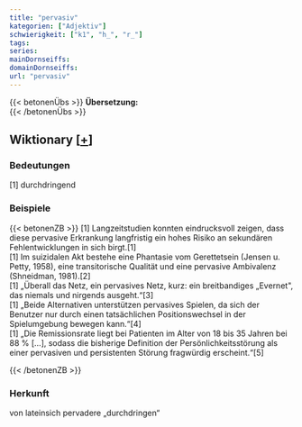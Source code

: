 ```yaml
---
title: "pervasiv"
kategorien: ["Adjektiv"]
schwierigkeit: ["k1", "h_", "r_"]
tags:
series:
mainDornseiffs:
domainDornseiffs:
url: "pervasiv"
---
```


{{< betonenÜbs >}}
**Übersetzung:**  
{{< /betonenÜbs >}}

## Wiktionary [[+](https://de.wiktionary.org/wiki/pervasiv)]

### Bedeutungen
[1] durchdringend  

### Beispiele
{{< betonenZB >}}
[1] Langzeitstudien konnten eindrucksvoll zeigen, dass diese pervasive Erkrankung langfristig ein hohes Risiko an sekundären Fehlentwicklungen in sich birgt.[1]  
[1] Im suizidalen Akt bestehe eine Phantasie vom Gerettetsein (Jensen u. Petty, 1958), eine transitorische Qualität und eine pervasive Ambivalenz (Shneidman, 1981).[2]  
[1] „Überall das Netz, ein pervasives Netz, kurz: ein breitbandiges „Evernet", das niemals und nirgends ausgeht.“[3]  
[1] „Beide Alternativen unterstützen pervasives Spielen, da sich der Benutzer nur durch einen tatsächlichen Positionswechsel in der Spielumgebung bewegen kann.“[4]  
[1] „Die Remissionsrate liegt bei Patienten im Alter von 18 bis 35 Jahren bei 88 % […], sodass die bisherige Definition der Persönlichkeitsstörung als einer pervasiven und persistenten Störung fragwürdig erscheint.“[5]  

{{< /betonenZB >}}
### Herkunft
von lateinsich pervadere „durchdringen“  


